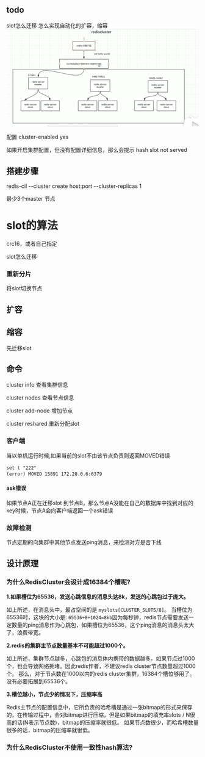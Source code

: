 ## todo
slot怎么迁移
怎么实现自动化的扩容，缩容
![Alt text](./img/cluster1.png)



配置
cluster-enabled yes

如果开启集群配置，但没有配置详细信息，那么会提示
hash slot not served

## 搭建步骤

redis-cil --cluster create host:port --cluster-replicas 1

最少3个master 节点



# slot的算法

crc16，或者自己指定

slot怎么迁移



### 重新分片

将slot切换节点




## 扩容







## 缩容

先迁移slot




## 命令 
cluster info 查看集群信息

cluster nodes 查看节点信息

cluster add-node  增加节点

cluster reshared  重新分配slot





### 客户端

当以单机运行时候,如果当前的slot不由该节点负责则返回MOVED错误

```redis
set t "222"
(error) MOVED 15891 172.20.0.6:6379
```





#### ask错误

如果节点A正在迁移slot 到节点B，那么节点A没能在自己的数据库中找到对应的key时候，节点A会向客户端返回一个ask错误



### 故障检测

节点定期的向集群中其他节点发送ping消息，来检测对方是否下线





## 设计原理



### 为什么RedisCluster会设计成16384个槽呢?

**1.如果槽位为65536，发送心跳信息的消息头达8k，发送的心跳包过于庞大。**

如上所述，在消息头中，最占空间的是 `myslots[CLUSTER_SLOTS/8]`。 当槽位为65536时，这块的大小是: `65536÷8÷1024=8kb`因为每秒钟，redis节点需要发送一定数量的ping消息作为心跳包，如果槽位为65536，这个ping消息的消息头太大了，浪费带宽。

**2.redis的集群主节点数量基本不可能超过1000个。**

如上所述，集群节点越多，心跳包的消息体内携带的数据越多。如果节点过1000个，也会导致网络拥堵。因此redis作者，不建议redis cluster节点数量超过1000个。 那么，对于节点数在1000以内的redis cluster集群，16384个槽位够用了。没有必要拓展到65536个。

**3.槽位越小，节点少的情况下，压缩率高**

Redis主节点的配置信息中，它所负责的哈希槽是通过一张bitmap的形式来保存的，在传输过程中，会对bitmap进行压缩，但是如果bitmap的填充率slots / N很高的话(N表示节点数)，bitmap的压缩率就很低。 如果节点数很少，而哈希槽数量很多的话，bitmap的压缩率就很低。

### 为什么RedisCluster不使用一致性hash算法?



